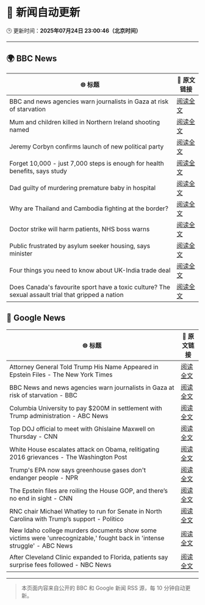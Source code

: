 # 🧠 新闻自动更新

🕒 更新时间：**2025年07月24日 23:00:46（北京时间）**

---

## 🌍 BBC News

| 🌐 标题 | 🔗 原文链接 |
|--------|-------------|
| BBC and news agencies warn journalists in Gaza at risk of starvation | [阅读全文](https://www.bbc.com/news/articles/c8j1j7n72ywo) |
| Mum and children killed in Northern Ireland shooting named | [阅读全文](https://www.bbc.com/news/articles/c9vrw3xd77jo) |
| Jeremy Corbyn confirms launch of new political party | [阅读全文](https://www.bbc.com/news/articles/cdeze706jw8o) |
| Forget 10,000 - just 7,000 steps is enough for health benefits, says study | [阅读全文](https://www.bbc.com/news/articles/cx238lgy3pwo) |
| Dad guilty of murdering premature baby in hospital | [阅读全文](https://www.bbc.com/news/articles/c7vr282v15vo) |
| Why are Thailand and Cambodia fighting at the border? | [阅读全文](https://www.bbc.com/news/articles/cdjxje2pje1o) |
| Doctor strike will harm patients, NHS boss warns | [阅读全文](https://www.bbc.com/news/articles/cn5k5w7vrdvo) |
| Public frustrated by asylum seeker housing, says minister | [阅读全文](https://www.bbc.com/news/articles/c0rvr84l2jzo) |
| Four things you need to know about UK-India trade deal | [阅读全文](https://www.bbc.com/news/articles/c99p2mlyep5o) |
| Does Canada's favourite sport have a toxic culture? The sexual assault trial that gripped a nation | [阅读全文](https://www.bbc.com/news/articles/cdxv71v5lq2o) |

## 📰 Google News

| 🌐 标题 | 🔗 原文链接 |
|--------|-------------|
| Attorney General Told Trump His Name Appeared in Epstein Files - The New York Times | [阅读全文](https://news.google.com/rss/articles/CBMigwFBVV95cUxPT3d6RVJKdHZjRFNLdTVYdzlKa2gxRllwZHFHamRCb1BoMVR2S3M1NERVbDBBcXdwSmtaLXo4NVQzcm56c01wN0lUc3NRdzRqYzk1eFNIR1RXVWFuaUNkMFk2bVZOalptdVc2M1lrUXFNX2ktUHF6VmpqQkNKdjJnWU5FQQ?oc=5) |
| BBC News and news agencies warn journalists in Gaza at risk of starvation - BBC | [阅读全文](https://news.google.com/rss/articles/CBMiWkFVX3lxTE1nUi1naXRab0QtVkpHV3ItQjlLaE5zVmRiUHFDUHpkZzJJN0d1bnJtZlcybWVHTDZPWlRKWHlfZXdPRlN0YnJJWjA0S3JjMXhEYThZbURoYTFSUdIBX0FVX3lxTE85MFRrWjQ1TDlKc1V1eTZVT2hlTEphc0lTUXpwSnl3MVg3TUpwXzA5cnY2Vl9rV3NqRGY3dTE4VGt5b3lwR0JYUHZZZjhNOGFRUkxrSjMtMlcyYm05d0xF?oc=5) |
| Columbia University to pay $200M in settlement with Trump administration - ABC News | [阅读全文](https://news.google.com/rss/articles/CBMiqAFBVV95cUxNaEplR0pELXFiSWZzRGllbGhiNHFoc3hFUVBubkFHRUpXQUcxcTlKZDNaVGNhVW83dDM3clYwaWFJdHRVSjhnOTY4eVIxSTE2TmFwaHhENEVEUjVqR1hjN3g5bExvdlAxWGVDbXpwZzJZOHVnbkJkT05BSHc1VDBaX2tTNDdTYnB6QnFMVmZBQjByNnZnbkpPWC00ZVljWmlTWVZZSmgwS3PSAa4BQVVfeXFMTnlldXFGb2hLdmNNRkNNa0djSXA4c2lac2loQk1BOUVKbVJ3SFR1YWw2VVFFckRFbzFITzY1S2xfN2lvUGlzM1IzOHYtSWtUbDNvMGZDWlRDUm52Z0E1NEhBRHo2aGdjQXVBODZqd0lLbTZVMDM4alF0MExOQzFmQVA3ODJYQllUc1pncC1HQWZ1bFFNbmJPWWFlS2VwRHh1ZzVVUlMwNnhRVmhYR2Fn?oc=5) |
| Top DOJ official to meet with Ghislaine Maxwell on Thursday - CNN | [阅读全文](https://news.google.com/rss/articles/CBMihAFBVV95cUxPcWJLMWd2LTlEV1BBaWhGVkc1UG5NbTlzQmVqa0NxNExSS292S3hxbGRkWEk0elozNlpuUkRESUdyTUtlWm4wQ3VmaUlzd2JNVVRRSlRGcTJ3NF91ZTdSTGFiSG9Wb0RMdU9BLUJrSXFtdG5OZkRPNXk5U0FMRk4yazRxRWbSAYoBQVVfeXFMT2h0RWdjN1l3bFk2MllnWEFTMGZ5ODB4dTlBUWtPYVYxTjBibVc0b2NZUXh2Zms1ZGkxanRJZzJZMzRVempGeV9GVG5aMU9DeVpVRHNaUTVqWXktYW1kcnpUcE93bnppVW5hc0VmZTlGcmhSaUlPNGtiY2poOG1Nd08tQmIxYndXVFhn?oc=5) |
| White House escalates attack on Obama, relitigating 2016 grievances - The Washington Post | [阅读全文](https://news.google.com/rss/articles/CBMinAFBVV95cUxQX2JOVUoxXzk2cTFqdE1EUkNGZ0tDdld4RVcyOE9VeGRCeWtRNUhyT05YMXdtN1dqbVdEM1loVFNHRkFiNHRpMmtRemRHZ3RCeWpFc1NDdDF5ckJ0MEZHUGpvTnZwSFN0M1o3WEw2RVhONTExWTRsV01kRXBOTnNTeWRVUVdtYXMzQ0NLb0lXUEtLcEVZMV9GRlJpT3M?oc=5) |
| Trump's EPA now says greenhouse gases don't endanger people - NPR | [阅读全文](https://news.google.com/rss/articles/CBMieEFVX3lxTFAzMVJPUDFFM0Jma1RDYS0yZkMxRG5Ma3FXNGFoU0NNSlN5eEpMbGE3b3ZEQ18xRmYtUDhOekdoOW9RTzRQQjhqYUxIQVlZOU9Xb2ktQUJ4elM3S200SW9WeE1qWWJncEtxQ2FMU2Y2aFJGdHphbUNHMQ?oc=5) |
| The Epstein files are roiling the House GOP, and there’s no end in sight - CNN | [阅读全文](https://news.google.com/rss/articles/CBMie0FVX3lxTE5rQ3JscVBMSS0xamJtMmh0WDFGQTRwX2l4cGVnSWhJekFqRVlwV1ZwMm9BazUwRW14NUlLYnE2cHFZTUlVOWhYRnRsd1c5ZUw2bFhyUXUwTmR4UnNVc1VGZVk4RU1zVWE4MjhDS0N3MFZuMmdEZnFLaXNyb9IBgAFBVV95cUxNUnNic0FiRG1zV2FyVHNaRndtY2VUWnJ4TE5KWXNFMlpRU2gtTnZDckRKOEN2MVJFeENYLWptTkljc3pBR3FnbzdqekQyNzFhTGNlMHRlYmx4NWtITjZQbmFaWmFLV0QzOW1FQzNzRG51WVE0Q0owM013SHlDTEZfMg?oc=5) |
| RNC chair Michael Whatley to run for Senate in North Carolina with Trump’s support - Politico | [阅读全文](https://news.google.com/rss/articles/CBMijgFBVV95cUxQRVZpSGo1ZW9JNFdyT3lQTUJ1TDB5bWtwRE5QSjhlMVNOWFFJMDZQTzVyZmZZbXJLZ3dJTlZJeVl6bkZoY2VhckM4VnFmbjAtZjJTOW9UamJBeXkyU2Q0ZWJMYy1YZU1nYmg0b0ZKc0VFeDZIX01iUmtnNkRwSVNlNkp2Si04QUZ2NnFJTmZR?oc=5) |
| New Idaho college murders documents show some victims were 'unrecognizable,' fought back in 'intense struggle' - ABC News | [阅读全文](https://news.google.com/rss/articles/CBMinwFBVV95cUxPTGxYU1Q2eURLVnZkVmJHaWdLVzVSdHRDM3ZZNnJXbzdUTjE4MHY4WmdrSFJlbng3c05FSEJWcm56ejYwanlWcWpIOXBGY3VOZzBSZ1NaM3FmU1EtazJqWElyNUxfTXoxS1FUUWxwRDU1NE5TTVFvSE5Pei1EWTlua3pkb1F0NHV2MFhWa2VjRkVXU3U3V3gzLVMtaktpRkHSAaQBQVVfeXFMT0M5dE9SMEVSUWx1bWdDdlNLMWN3RnBhYzlVUlNvck1OVXpyZ2EwNi1XcEVVVHNzM0RmOW4tUnN5VmktdDJLeWEybE1Rai1rZGpHZGpzWF82c1dCbWlXN0dTQnlHcHlLYmJFb1hCWkdnaHN0Tk5TVFIxZGNaWGVmZ05TVjQwTXdoT0ZCR2xvNVkwSEFOSGRSbG5TNzlKeGxwWVZ5SEk?oc=5) |
| After Cleveland Clinic expanded to Florida, patients say surprise fees followed - NBC News | [阅读全文](https://news.google.com/rss/articles/CBMiowFBVV95cUxPM3JveHNETzByTVZCMkxyWmxPVlJyZ1pwbDBuZ1BqTk1FUXVXMHZ6VmVRc1J2VWZ6MDlqMVpPcmZMTWFXTHJ3M2VxeFN1OWF4UnUxb1hSOExZQ25ZVHZzM0Y3c0daWkgxU0Z5Z2tSa2tENWVFTm4wb3hJR0w3UkhwMjd5VksyX3NkUDFZbktRZnhYYlpaaUswYktwaUUtbG1ibzJ30gFWQVVfeXFMUE5XMjRlNHBFbGRKWk1ORXRVYUM1ZTNnMVJqaS1vOHRoWV9sSGhsSEJNeWlxM1lvb0RyeE1sbHlEMm1ZMzE3Q3laU04xZlhtR2RnbktIa0E?oc=5) |

---
> 本页面内容来自公开的 BBC 和 Google 新闻 RSS 源，每 10 分钟自动更新。
